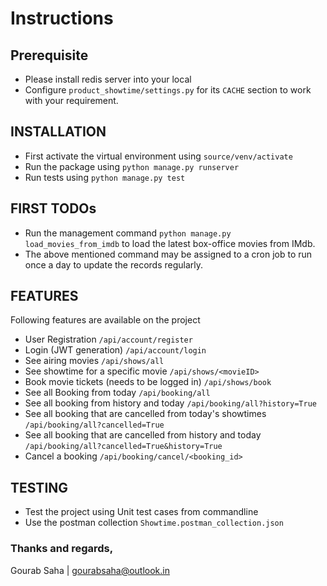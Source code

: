 # Instructions

## Prerequisite

- Please install redis server into your local
- Configure `product_showtime/settings.py` for its `CACHE` section to work with your requirement.

## INSTALLATION

- First activate the virtual environment using `source/venv/activate`
- Run the package using `python manage.py runserver`
- Run tests using `python manage.py test`

## FIRST TODOs

- Run the management command `python manage.py load_movies_from_imdb` to load the latest box-office movies from IMdb.
- The above mentioned command may be assigned to a cron job to run once a day to update the records regularly.

## FEATURES

Following features are available on the project

- User Registration `/api/account/register`
- Login (JWT generation) `/api/account/login`
- See airing movies `/api/shows/all`
- See showtime for a specific movie `/api/shows/<movieID>`
- Book movie tickets (needs to be logged in) `/api/shows/book`
- See all Booking from today `/api/booking/all`
- See all booking from history and today `/api/booking/all?history=True`
- See all booking that are cancelled from today's showtimes `/api/booking/all?cancelled=True`
- See all booking that are cancelled from history and today `/api/booking/all?cancelled=True&history=True`
- Cancel a booking `/api/booking/cancel/<booking_id>`


## TESTING

- Test the project using Unit test cases from commandline
- Use the postman collection `Showtime.postman_collection.json`

### Thanks and regards,
Gourab Saha | gourabsaha@outlook.in